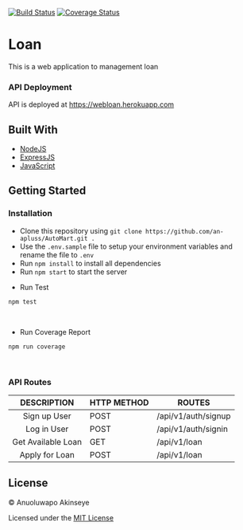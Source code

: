[![Build Status](https://travis-ci.org/an-apluss/loan.svg?branch=master)](https://travis-ci.org/an-apluss/loan) [![Coverage Status](https://coveralls.io/repos/github/an-apluss/loan/badge.svg?branch=master)](https://coveralls.io/github/an-apluss/loan?branch=master)

# Loan
This is a web application to management loan

### API Deployment

API is deployed at https://webloan.herokuapp.com

## Built With

<ul>
<li><a href="https://nodejs.org/">NodeJS</a></li>
<li><a href="https://expressjs.com/">ExpressJS</a></li>
<li><a href="https://developer.mozilla.org/bm/docs/Web/JavaScript">JavaScript</a></li>
</ul>

## Getting Started

### Installation

- Clone this repository using `git clone https://github.com/an-apluss/AutoMart.git .`
- Use the `.env.sample` file to setup your environment variables and rename the file to `.env`
- Run `npm install` to install all dependencies
- Run `npm start` to start the server

<ul><li>Run Test</li></ul>
<pre><code>npm test</code></pre>
<br>
<ul><li>Run Coverage Report</li></ul>
<pre><code>npm run coverage</code></pre>
<br>

### API Routes

|        DESCRIPTION                            | HTTP METHOD | ROUTES                 |
| :-------------------------------------------: | ----------- | -----------------------|
| Sign up User                                  | POST        | /api/v1/auth/signup    |
| Log in User                                   | POST        | /api/v1/auth/signin    |
| Get Available Loan                            | GET         | /api/v1/loan           |
| Apply for Loan                                | POST        | /api/v1/loan           |


## License

&copy; Anuoluwapo Akinseye

Licensed under the [MIT License](https://github.com/an-apluss/loan/blob/develop/LICENSE)